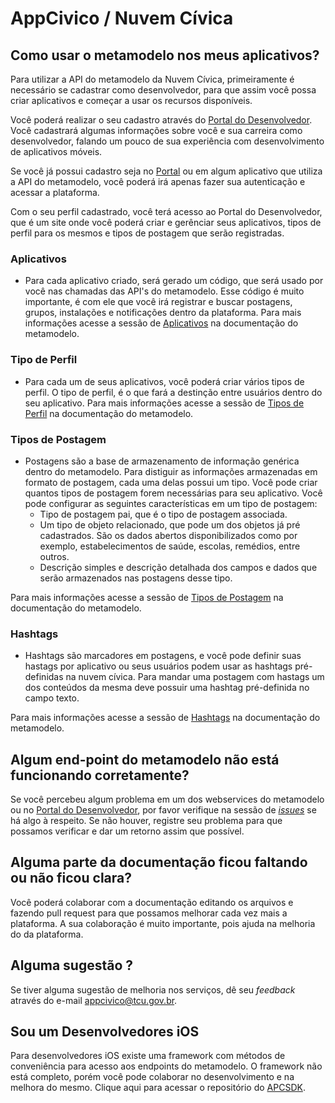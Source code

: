 # AppCivico / Nuvem Cívica


## Como usar o metamodelo nos meus aplicativos?

Para utilizar a API do metamodelo da Nuvem Cívica, primeiramente é necessário se cadastrar como desenvolvedor,
para que assim você possa criar aplicativos e começar a usar os recursos disponíveis.

Você poderá realizar o seu cadastro através do [Portal do Desenvolvedor](http://mobile-aceite.tcu.gov.br/appCivicoWeb/web/externo/#/login). 
Você cadastrará algumas informações sobre você e sua carreira como desenvolvedor, falando um pouco de sua experiência com desenvolvimento de aplicativos móveis. 

Se você já possui cadastro seja no [Portal](http://mobile-aceite.tcu.gov.br/appCivicoWeb/web/externo/#/login) ou em algum aplicativo que utiliza a API do metamodelo, você poderá irá apenas fazer sua autenticação e acessar a plataforma.

Com o seu perfil cadastrado, você terá acesso ao Portal do Desenvolvedor, que é um site onde você poderá criar e gerênciar seus aplicativos, tipos de perfil para os mesmos e tipos de postagem que serão registradas. 

### Aplicativos

* Para cada aplicativo criado, será gerado um código, que será usado por você nas chamadas das API's do metamodelo. Esse código é muito importante, é com ele que você irá registrar e buscar postagens, grupos, instalações e notificações dentro da plataforma. Para mais informações acesse a sessão de [Aplicativos](/MetamodeloAPI.md/#aplicativos) na documentação do metamodelo.

### Tipo de Perfil

* Para cada um de seus aplicativos, você poderá criar vários tipos de perfil. O tipo de perfil, é o que fará a destinção entre usuários dentro do seu aplicativo. Para mais informações acesse a sessão de [Tipos de Perfil](/MetamodeloAPI.md/#tipos-de-perfil) na documentação do metamodelo.


### Tipos de Postagem

* Postagens são a base de armazenamento de informação genérica dentro do metamodelo. Para distiguir as informações armazenadas em formato de postagem, cada uma delas possui um tipo. Você pode criar quantos tipos de postagem forem necessárias para seu aplicativo. Você pode configurar as seguintes características em um tipo de postagem:
    * Tipo de postagem pai, que é o tipo de postagem associada. 
    * Um tipo de objeto relacionado, que pode um dos objetos já pré cadastrados. São os dados abertos disponibilizados como por exemplo, estabelecimentos de saúde, escolas, remédios, entre outros.
    * Descrição simples e descrição detalhada dos campos e dados que serão armazenados nas postagens desse tipo.
    
Para mais informações acesse a sessão de [Tipos de Postagem](/MetamodeloAPI.md/#tipos-de-postagem) na documentação do metamodelo.

### Hashtags

* Hashtags são marcadores em postagens, e você pode definir suas hastags por aplicativo ou seus usuários podem usar as hashtags pré-definidas na nuvem cívica. Para mandar uma postagem com hastags um dos conteúdos da mesma deve possuir uma hashtag pré-definida no campo texto.  

Para mais informações acesse a sessão de [Hashtags](/MetamodeloAPI.md/#hashtags) na documentação do metamodelo.

## Algum end-point do metamodelo não está funcionando corretamente?

Se você percebeu algum problema em um dos webservices do metamodelo ou no [Portal do Desenvolvedor](http://mobile-aceite.tcu.gov.br/appCivicoWeb/web/externo/#/), por favor verifique na sessão de [*issues*](https://github.com/AppCivicoPlataforma/AppCivico/issues) se há algo à respeito. Se não houver, registre seu problema para que possamos verificar e dar um retorno assim que possível. 

## Alguma parte da documentação ficou faltando ou não ficou clara?

Você poderá colaborar com a documentação editando os arquivos e fazendo pull request para que possamos melhorar cada vez mais a plataforma. A sua colaboração é muito importante, pois ajuda na melhoria do da plataforma.

## Alguma sugestão ?

Se tiver alguma sugestão de melhoria nos serviços, dê seu *feedback* através do e-mail [appcivico@tcu.gov.br](mailto:appcivico@tcu.gov.br). 

## Sou um Desenvolvedores iOS

Para desenvolvedores iOS existe uma framework com métodos de conveniência para acesso aos endpoints do metamodelo.
O framework não está completo, porém você pode colaborar no desenvolvimento e na melhora do mesmo. 
Clique aqui para acessar o repositório do [APCSDK](https://github.com/neneds/APCSDK2).
